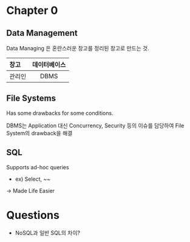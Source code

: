 # Chapter 0

## Data Management

Data Managing 은 혼란스러운 창고를 정리된 창고로 만드는 것.

| 창고     | 데이터베이스  |
| :------ | :-------: |
| 관리인    | DBMS      |

## File Systems

Has some drawbacks for some conditions.

DBMS는 Application 대신 Concurrency, Security 등의 이슈를 담당하여 File System의 drawback을 해결

## SQL

Supports ad-hoc queries

* ex) Select, ~~

-> Made Life Easier 


# Questions

* NoSQL과 일반 SQL의 차이?

